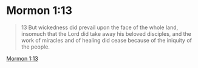 # Mormon 1:13

> 13 But wickedness did prevail upon the face of the whole land, insomuch that the Lord did take away his beloved disciples, and the work of miracles and of healing did cease because of the iniquity of the people.

[Mormon 1:13](https://www.churchofjesuschrist.org/study/scriptures/bofm/morm/1?lang=eng&id=p13#p13)


